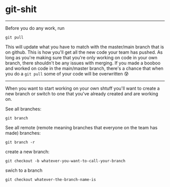 # git-shit

---

Before you do any work, run
```terminal
git pull
```
This will update what you have to match with the master/main branch that is on github. This is how you'll get all the new code your team has pushed. As long as you're making sure that you're only working on code in your own branch, there shouldn't be any issues with merging. If you made a booboo and worked on code in the main/master branch, there's a chance that when you do a ```git pull``` some of your code will be overwritten :cold_sweat:

---

When you want to start working on your own shtuff you'll want to create a new branch or switch to one that you've already created and are working on.

See all branches:
```terminal
git branch
```

See all remote (remote meaning branches that everyone on the team has made) branches:
```terminal
git branch -r
```

create a new branch:
```terminal
git checkout -b whatever-you-want-to-call-your-branch
```

swich to a branch
```terminal
git checkout whatever-the-branch-name-is
```
